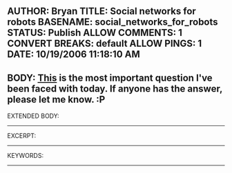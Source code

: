 AUTHOR: Bryan
TITLE: Social networks for robots
BASENAME: social_networks_for_robots
STATUS: Publish
ALLOW COMMENTS: 1
CONVERT BREAKS: __default__
ALLOW PINGS: 1
DATE: 10/19/2006 11:18:10 AM
-----
BODY:
<a title="Twitter / Scott Beale: Is anyone building a social..." href="http://twitter.com/laughingsquid/statuses/40913">This</a> is the most important question I've been faced with today. If anyone has the answer, please let me know. :P
-----
EXTENDED BODY:

-----
EXCERPT:

-----
KEYWORDS:

-----


